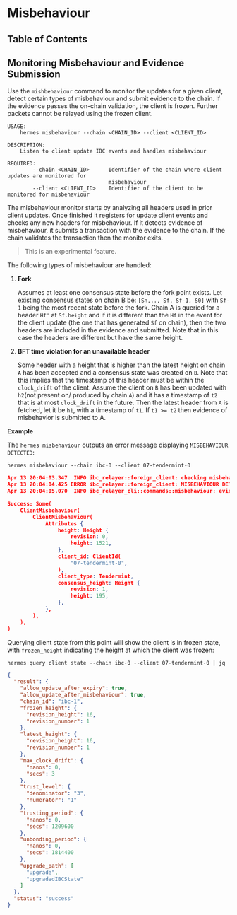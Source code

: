 # Misbehaviour

## Table of Contents

<!-- toc -->

## Monitoring Misbehaviour and Evidence Submission

Use the `mishbehaviour` command to monitor the updates for a given client,
detect certain types of misbehaviour and submit evidence to the chain. If the
evidence passes the on-chain validation, the client is frozen. Further packets
cannot be relayed using the frozen client.

```shell
USAGE:
    hermes misbehaviour --chain <CHAIN_ID> --client <CLIENT_ID>

DESCRIPTION:
    Listen to client update IBC events and handles misbehaviour

REQUIRED:
        --chain <CHAIN_ID>      Identifier of the chain where client updates are monitored for
                                misbehaviour
        --client <CLIENT_ID>    Identifier of the client to be monitored for misbehaviour
```

The misbehaviour monitor starts by analyzing all headers used in prior client
updates. Once finished it registers for update client events and checks any new
headers for misbehaviour. If it detects evidence of misbehaviour, it submits a
transaction with the evidence to the chain. If the chain validates the
transaction then the monitor exits.

> This is an experimental feature.

The following types of misbehaviour are handled:

1.  **Fork**

    Assumes at least one consensus state before the fork point exists. Let
    existing consensus states on chain B be: `[Sn,.., Sf, Sf-1, S0]` with `Sf-1`
    being the most recent state before the fork. Chain A is queried for a header
    `Hf'` at `Sf.height` and if it is different than the `Hf` in the event for
    the client update (the one that has generated `Sf` on chain), then the two
    headers are included in the evidence and submitted. Note that in this case
    the headers are different but have the same height.

2.  **BFT time violation for an unavailable header**

    Some header with a height that is higher than the latest height on chain `A`
    has been accepted and a consensus state was created on `B`. Note that this
    implies that the timestamp of this header must be within the `clock_drift` of
    the client. Assume the client on `B` has been updated with `h2`(not present
    on/ produced by chain `A`) and it has a timestamp of `t2` that is at most
    `clock_drift` in the future. Then the latest header from `A` is fetched, let
    it be `h1`, with a timestamp of `t1`. If `t1 >= t2` then evidence of
    misbehavior is submitted to A.

**Example**

The `hermes misbehaviour` outputs an error message displaying
`MISBEHAVIOUR DETECTED`:

```shell
hermes misbehaviour --chain ibc-0 --client 07-tendermint-0
```

```json
Apr 13 20:04:03.347  INFO ibc_relayer::foreign_client: checking misbehaviour for consensus state heights [Height { revision: 1, height: 195 }, Height { revision: 1, height: 85 }, Height { revision: 1, height: 28 }]
Apr 13 20:04:04.425 ERROR ibc_relayer::foreign_client: MISBEHAVIOUR DETECTED ClientId("07-tendermint-0") h1: Height { revision: 1, height: 195 }-Height { revision: 1, height: 85 } h2: Height { revision: 1, height: 195 }-Height { revision: 1, height: 85 }, sending evidence
Apr 13 20:04:05.070  INFO ibc_relayer_cli::commands::misbehaviour: evidence submission result [ClientMisbehaviour(ClientMisbehaviour(Attributes { height: Height { revision: 0, height: 1521 }, client_id: ClientId("07-tendermint-0"), client_type: Tendermint, consensus_height: Height { revision: 1, height: 195 } }))]

Success: Some(
    ClientMisbehaviour(
        ClientMisbehaviour(
            Attributes {
                height: Height {
                    revision: 0,
                    height: 1521,
                },
                client_id: ClientId(
                    "07-tendermint-0",
                ),
                client_type: Tendermint,
                consensus_height: Height {
                    revision: 1,
                    height: 195,
                },
            },
        ),
    ),
)
```

Querying client state from this point will show the client is in frozen state,
with `frozen_height` indicating the height at which the client was frozen:

```shell
hermes query client state --chain ibc-0 --client 07-tendermint-0 | jq
```

```json
{
  "result": {
    "allow_update_after_expiry": true,
    "allow_update_after_misbehaviour": true,
    "chain_id": "ibc-1",
    "frozen_height": {
      "revision_height": 16,
      "revision_number": 1
    },
    "latest_height": {
      "revision_height": 16,
      "revision_number": 1
    },
    "max_clock_drift": {
      "nanos": 0,
      "secs": 3
    },
    "trust_level": {
      "denominator": "3",
      "numerator": "1"
    },
    "trusting_period": {
      "nanos": 0,
      "secs": 1209600
    },
    "unbonding_period": {
      "nanos": 0,
      "secs": 1814400
    },
    "upgrade_path": [
      "upgrade",
      "upgradedIBCState"
    ]
  },
  "status": "success"
}
```
